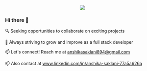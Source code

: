 <h1 align="center">
  <a href="https://git.io/typing-svg">
    <img src="https://readme-typing-svg.herokuapp.com/?lines=Greetings,Programmers!👋;I'm+Anshika+Saklani...;This+is+my+profile!&center=true&size=30">
  </a>
</h1>


### Hi there 👋

🔍 Seeking opportunities to collaborate on exciting projects  

🌱 Always striving to grow and improve as a full stack developer  

📫 Let's connect! Reach me at anshikasaklani894@gmail.com

📫 Also contact at www.linkedin.com/in/anshika-saklani-77a5a626a


<!--
**Anshika-111105/Anshika-111105** is a ✨ _special_ ✨ repository because its `README.md` (this file) appears on your GitHub profile.

Here are some ideas to get you started:

- 🔭 I’m currently working on ...
- 🌱 I’m currently learning ...
- 👯 I’m looking to collaborate on ...
- 🤔 I’m looking for help with ...
- 💬 Ask me about ...
- 📫 How to reach me: ...
- 😄 Pronouns: ...
- ⚡ Fun fact: ...
-->
